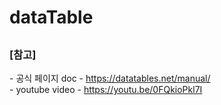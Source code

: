# dataTable


## 




### [참고] <br>
  *-* 공식 페이지 doc - https://datatables.net/manual/ <br>
  *-* youtube video - https://youtu.be/0FQkioPkl7I <br>